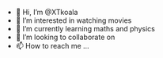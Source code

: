 - 👋 Hi, I’m @XTkoala
- 👀 I’m interested in watching movies
- 🌱 I’m currently learning maths and physics
- 💞️ I’m looking to collaborate on 
- 📫 How to reach me ...

<!---
XTkoala/XTkoala is a ✨ special ✨ repository because its `README.md` (this file) appears on your GitHub profile.
You can click the Preview link to take a look at your changes.
--->
